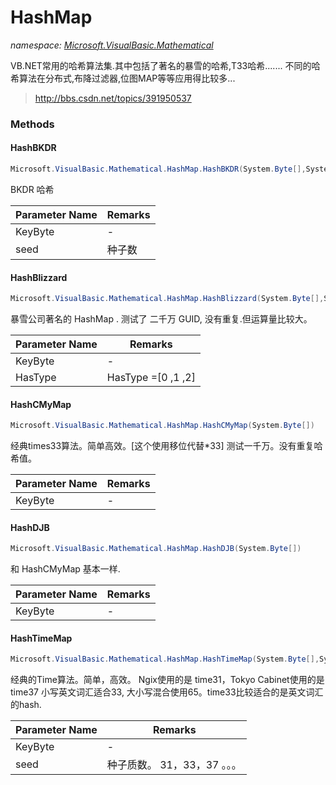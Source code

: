 ﻿# HashMap
_namespace: [Microsoft.VisualBasic.Mathematical](./index.md)_

VB.NET常用的哈希算法集.其中包括了著名的暴雪的哈希,T33哈希.......
 不同的哈希算法在分布式,布降过滤器,位图MAP等等应用得比较多...

> 
>  http://bbs.csdn.net/topics/391950537
>  


### Methods

#### HashBKDR
```csharp
Microsoft.VisualBasic.Mathematical.HashMap.HashBKDR(System.Byte[],System.Int64)
```
BKDR 哈希

|Parameter Name|Remarks|
|--------------|-------|
|KeyByte|-|
|seed|种子数|


#### HashBlizzard
```csharp
Microsoft.VisualBasic.Mathematical.HashMap.HashBlizzard(System.Byte[],System.Int64)
```
暴雪公司著名的 HashMap .
 测试了 二千万 GUID, 没有重复.但运算量比较大。

|Parameter Name|Remarks|
|--------------|-------|
|KeyByte|-|
|HasType|HasType =[0 ,1 ,2] |


#### HashCMyMap
```csharp
Microsoft.VisualBasic.Mathematical.HashMap.HashCMyMap(System.Byte[])
```
经典times33算法。简单高效。[这个使用移位代替*33]
 测试一千万。没有重复哈希值。

|Parameter Name|Remarks|
|--------------|-------|
|KeyByte|-|


#### HashDJB
```csharp
Microsoft.VisualBasic.Mathematical.HashMap.HashDJB(System.Byte[])
```
和 HashCMyMap 基本一样.

|Parameter Name|Remarks|
|--------------|-------|
|KeyByte|-|


#### HashTimeMap
```csharp
Microsoft.VisualBasic.Mathematical.HashMap.HashTimeMap(System.Byte[],System.UInt32)
```
经典的Time算法。简单，高效。
 Ngix使用的是 time31，Tokyo Cabinet使用的是 time37
 小写英文词汇适合33, 大小写混合使用65。time33比较适合的是英文词汇的hash.

|Parameter Name|Remarks|
|--------------|-------|
|KeyByte|-|
|seed|种子质数。 31，33，37 。。。|



